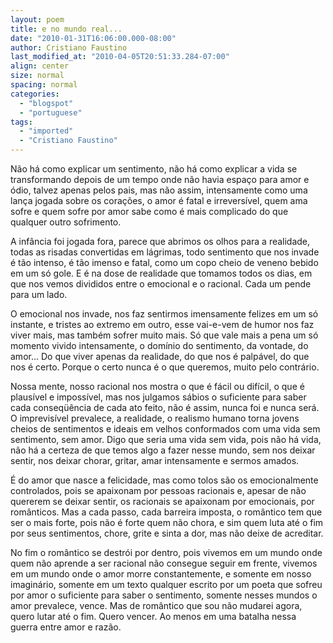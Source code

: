 ```yaml
---
layout: poem
title: e no mundo real...
date: "2010-01-31T16:06:00.000-08:00"
author: Cristiano Faustino
last_modified_at: "2010-04-05T20:51:33.284-07:00"
align: center
size: normal
spacing: normal
categories:
  - "blogspot"
  - "portuguese"
tags:
  - "imported"
  - "Cristiano Faustino"
---
```


Não há como explicar um sentimento, não há como explicar a vida se transformando depois de um tempo onde não havia espaço para amor e ódio, talvez apenas pelos pais, mas não assim, intensamente como uma lança jogada sobre os corações, o amor é fatal e irreversível, quem ama sofre e quem sofre por amor sabe como é mais complicado do que qualquer outro sofrimento.

A infância foi jogada fora, parece que abrimos os olhos para a realidade, todas as risadas convertidas em lágrimas, todo sentimento que nos invade é tão intenso, é tão imenso e fatal, como um copo cheio de veneno bebido em um só gole. E é na dose de realidade que tomamos todos os dias, em que nos vemos divididos entre o emocional e o racional. Cada um pende para um lado.

O emocional nos invade, nos faz sentirmos imensamente felizes em um só instante, e tristes ao extremo em outro, esse vai-e-vem de humor nos faz viver mais, mas também sofrer muito mais. Só que vale mais a pena um só momento vivido intensamente, o domínio do sentimento, da vontade, do amor... Do que viver apenas da realidade, do que nos é palpável, do que nos é certo. Porque o certo nunca é o que queremos, muito pelo contrário.

Nossa mente, nosso racional nos mostra o que é fácil ou difícil, o que é plausível e impossível, mas nos julgamos sábios o suficiente para saber cada conseqüência de cada ato feito, não é assim, nunca foi e nunca será. O imprevisível prevalece, a realidade, o realismo humano torna jovens cheios de sentimentos e ideais em velhos conformados com uma vida sem sentimento, sem amor. Digo que seria uma vida sem vida, pois não há vida, não há a certeza de que temos algo a fazer nesse mundo, sem nos deixar sentir, nos deixar chorar, gritar, amar intensamente e sermos amados.

É do amor que nasce a felicidade, mas como tolos são os emocionalmente controlados, pois se apaixonam por pessoas racionais e, apesar de não quererem se deixar sentir, os racionais se apaixonam por emocionais, por românticos. Mas a cada passo, cada barreira imposta, o romântico tem que ser o mais forte, pois não é forte quem não chora, e sim quem luta até o fim por seus sentimentos, chore, grite e sinta a dor, mas não deixe de acreditar.

No fim o romântico se destrói por dentro, pois vivemos em um mundo onde quem não aprende a ser racional não consegue seguir em frente, vivemos em um mundo onde o amor morre constantemente, e somente em nosso imaginário, somente em um texto qualquer escrito por um poeta que sofreu por amor o suficiente para saber o sentimento, somente nesses mundos o amor prevalece, vence. Mas de romântico que sou não mudarei agora, quero lutar até o fim. Quero vencer. Ao menos em uma batalha nessa guerra entre amor e razão.
